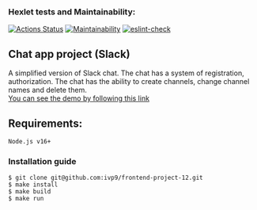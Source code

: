 ### Hexlet tests and Maintainability:
[![Actions Status](https://github.com/ivp9/frontend-project-12/actions/workflows/hexlet-check.yml/badge.svg)](https://github.com/ivp9/frontend-project-12/actions)
[![Maintainability](https://api.codeclimate.com/v1/badges/82923e44215d98d5a347/maintainability)](https://codeclimate.com/github/ivp9/frontend-project-12/maintainability)
[![eslint-check](https://github.com/ivp9/frontend-project-12/actions/workflows/eslint-check.yml/badge.svg)](https://github.com/ivp9/frontend-project-12/actions/workflows/eslint-check.yml)

## Chat app project (Slack)
A simplified version of Slack chat. The chat has a system of registration, authorization. The chat has the ability to create channels, change channel names and delete them.
<br/>
[You can see the demo by following this link](https://frontend-project-12-production-8a3f.up.railway.app)

## Requirements:
```
Node.js v16+
```

### Installation guide
````
$ git clone git@github.com:ivp9/frontend-project-12.git
$ make install
$ make build
$ make run
````
